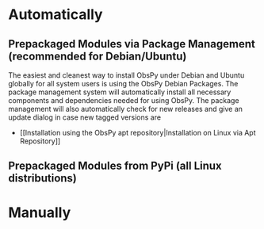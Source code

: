 # Automatically
## Prepackaged Modules via Package Management (recommended for Debian/Ubuntu)
The easiest and cleanest way to install ObsPy under Debian and Ubuntu globally for all system users is using the ObsPy Debian Packages. The package management system will automatically install all necessary components and dependencies needed for using ObsPy. The package management will also automatically check for new releases and give an update dialog in case new tagged versions are 

* [[Installation using the ObsPy apt repository|Installation on Linux via Apt Repository]]

## Prepackaged Modules from PyPi (all Linux distributions)
# Manually